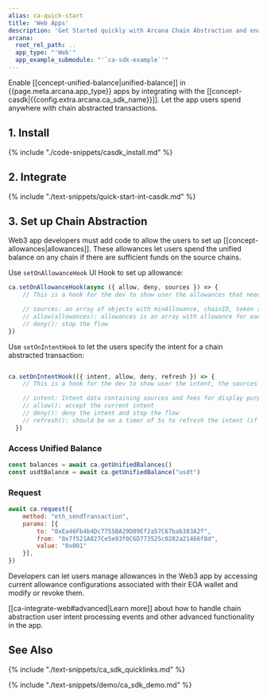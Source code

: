 ```yaml
---
alias: ca-quick-start
title: 'Web Apps'
description: 'Get Started quickly with Arcana Chain Abstraction and enable unified balance for users. Learn how to integrate the app with the Arcana CA SDK.'
arcana:
  root_rel_path: ..
  app_type: "'Web'"
  app_example_submodule: "'`ca-sdk-example`'"
---
```


Enable [[concept-unified-balance|unified-balance]] in {{page.meta.arcana.app_type}} apps by integrating with the [[concept-casdk|{{config.extra.arcana.ca_sdk_name}}]]. Let the app users spend anywhere with chain abstracted transactions.

## 1. Install

{% include "./code-snippets/casdk_install.md" %}

## 2. Integrate

{% include "./text-snippets/quick-start-int-casdk.md" %}

## 3. Set up Chain Abstraction

Web3 app developers must add code to allow the users to set up [[concept-allowances|allowances]]. These allowances let users spend the unified balance on any chain if there are sufficient funds on the source chains.

Use `setOnAllowanceHook` UI Hook to set up allowance:

```js
ca.setOnAllowanceHook(async ({ allow, deny, sources }) => {
    // This is a hook for the dev to show user the allowances that need to be setup for the current tx to happen

    // sources: an array of objects with minAllowance, chainID, token symbol etc
    // allow(allowances): allowances is an array with allowance for each source (len(sources) == len(allowances))
    // deny(): stop the flow
})
```

Use `setOnIntentHook` to let the users specify the intent for a chain abstracted transaction:

```js

ca.setOnIntentHook(({ intent, allow, deny, refresh }) => {
    // This is a hook for the dev to show user the intent, the sources and associated fees

    // intent: Intent data containing sources and fees for display purpose
    // allow(): accept the current intent
    // deny(): deny the intent and stop the flow
    // refresh(): should be on a timer of 5s to refresh the intent (if not refreshed old intents might fail due to fee changes)
  })
```

### Access Unified Balance

```js
const balances = await ca.getUnifiedBalances()
const usdtBalance = await ca.getUnifiedBalance("usdt")
```

### Request

```js
await ca.request({
    method: "eth_sendTransaction",
    params: [{
        to: "0xEa46Fb4b4Dc7755BA29D09Ef2a57C67bab383A2f", 
        from: "0x7f521A827Ce5e93f0C6D773525c0282a21466f8d",
        value: "0x001"
    }],
})
```

Developers can let users manage allowances in the Web3 app by accessing current allowance configurations associated with their EOA wallet and modify or revoke them.

 [[ca-integrate-web#advanced|Learn more]] about how to handle chain abstraction user intent processing events and other advanced functionality in the app.

## See Also

{% include "./text-snippets/ca_sdk_quicklinks.md" %}

{% include "./text-snippets/demo/ca_sdk_demo.md" %}
